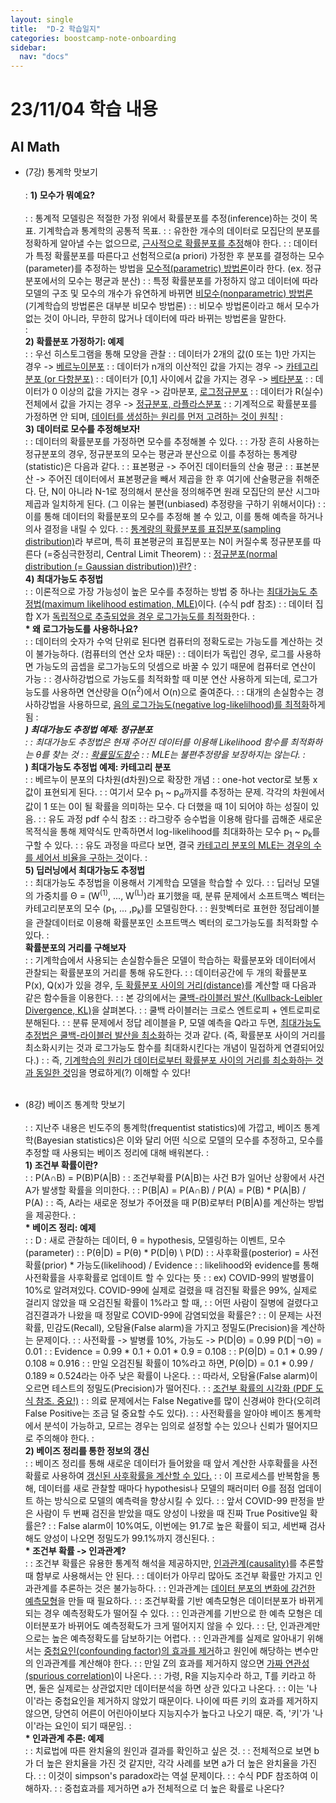 ```yaml
---
layout: single
title:  "D-2 학습일지"
categories: boostcamp-note-onboarding
sidebar:
  nav: "docs"
---
```


# 23/11/04 학습 내용

<h2>AI Math</h2>

- (7강) 통계학 맛보기<br><br>
: <b>1) 모수가 뭐예요?</b><br><br>
: : 통계적 모델링은 적절한 가정 위에서 확률분포를 추정(inference)하는 것이 목표. 기계학습과 통계학의 공통적 목표.
: : 유한한 개수의 데이터로 모집단의 분포를 정확하게 알아낼 수는 없으므로, <u>근사적으로 확률분포를 추정</u>해야 한다.
: : 데이터가 특정 확률분포를 따른다고 선험적으로(a priori) 가정한 후 분포를 결정하는 모수(parameter)를 추정하는 방법을 <u>모수적(parametric) 방법론</u>이라 한다. (ex. 정규분포에서의 모수는 평균과 분산)
: : 특정 확률분포를 가정하지 않고 데이터에 따라 모델의 구조 및 모수의 개수가 유연하게 바뀌면 <u>비모수(nonparametric) 방법론</u> (기계학습의 방법론은 대부분 비모수 방법론)
: : 비모수 방법론이라고 해서 모수가 없는 것이 아니라, 무한히 많거나 데이터에 따라 바뀌는 방법론을 말한다.  
: <br><b>2) 확률분포 가정하기: 예제</b><br>
: : 우선 히스토그램을 통해 모양을 관찰
: : 데이터가 2개의 값(0 또는 1)만 가지는 경우 -> <u>베르누이분포</u>
: : 데이터가 n개의 이산적인 값을 가지는 경우 -> <u>카테고리분포 (or 다항분포)</u>
: : 데이터가 [0,1] 사이에서 값을 가지는 경우 -> <u>베타분포</u>
: : 데이터가 0 이상의 값을 가지는 경우 -> 감마분포, <u>로그정규분포</u>
: : 데이터가 R(실수) 전체에서 값을 가지는 경우 -> <u>정규분포, 라플라스분포</u>
: : 기계적으로 확률분포를 가정하면 안 되며, <u>데이터를 생성하는 원리를 먼저 고려하는 것이 원칙!</u>
: <br><b>3) 데이터로 모수를 추정해보자!</b><br>
: : 데이터의 확률분포를 가정하면 모수를 추정해볼 수 있다.
: : 가장 흔히 사용하는 정규분포의 경우, 정규분포의 모수는 평균과 분산으로 이를 추정하는 통계량(statistic)은 다음과 같다.
: : 표본평균 -> 주어진 데이터들의 산술 평균
: : 표본분산 -> 주어진 데이터에서 표본평균을 빼서 제곱을 한 후 여기에 산술평균을 취해준다. 단, N이 아니라 N-1로 정의해서 분산을 정의해주면 원래 모집단의 분산 시그마 제곱과 일치하게 된다. (그 이유는 불편(unbiased) 추정량을 구하기 위해서이다)
: : 이를 통해 데이터의 확률분포의 모수를 추정해 볼 수 있고, 이를 통해 예측을 하거나 의사 결정을 내릴 수 있다.
: : <u>통계량의 확률분포를 표집분포(sampling distribution)</u>라 부르며, 특히 표본평균의 표집분포는 N이 커질수록 정규분포를 따른다 (=중심극한정리, Central Limit Theorem)
: : <a href="https://ko.wikipedia.org/wiki/%EC%A0%95%EA%B7%9C_%EB%B6%84%ED%8F%AC">정규분포(normal distribution (= Gaussian distribution))란?</a>
: <br><b>4) 최대가능도 추정법</b><br>
: : 이론적으로 가장 가능성이 높은 모수를 추정하는 방법 중 하나는 <u>최대가능도 추정법(maximum likelihood estimation, MLE)</u>이다. (수식 pdf 참조)
: : 데이터 집합 X가 <u>독립적으로 추출되었을 경우 로그가능도를 최적화</u>한다.
: <br><b>* 왜 로그가능도를 사용하나요?</b><br>
: : 데이터의 숫자가 수억 단위로 된다면 컴퓨터의 정확도로는 가능도를 계산하는 것이 불가능하다. (컴퓨터의 연산 오차 때문)
: : 데이터가 독립인 경우, 로그를 사용하면 가능도의 곱셉을 로그가능도의 덧셈으로 바꿀 수 있기 때문에 컴퓨터로 연산이 가능
: : 경사하강법으로 가능도를 최적화할 때 미분 연산 사용하게 되는데, 로그가능도를 사용하면 연산량을 O(n<sup>2</sup>)에서 O(n)으로 줄여준다.
: : 대개의 손실함수는 경사하강법을 사용하므로, <u>음의 로그가능도(negative log-likelilhood)를 최적화</u>하게 됨
: <br><b>*) 최대가능도 추정법 예제: 정규분포</b><br>
: : 최대가능도 추정법은 현재 주어진 데이터를 이용해 Likelihood 함수를 최적화하는 θ를 찾는 것
: : <a href="https://namu.wiki/w/%ED%99%95%EB%A5%A0%EB%B0%80%EB%8F%84%ED%95%A8%EC%88%98">확률밀도함수</a>
: : MLE는 불편추정량을 보장하지는 않는다.
: <br><b>*) 최대가능도 추정법 예제: 카테고리 분포</b><br>
: : 베르누이 분포의 다차원(d차원)으로 확장한 개념
: : one-hot vector로 보통 x 값이 표현되게 된다.
: : 여기서 모수 p<sub>1</sub> ~ p<sub>d</sub>까지를 추정하는 문제. 각각의 차원에서 값이 1 또는 0이 될 확률을 의미하는 모수. 다 더했을 때 1이 되어야 하는 성질이 있음.
: : 유도 과정 pdf 수식 참조
: : 라그랑주 승수법을 이용해 람다를 곱해준 새로운 목적식을 통해 제약식도 만족하면서 log-likelihood를 최대화하는 모수 p<sub>1</sub> ~ p<sub>k</sub>를 구할 수 있다.
: : 유도 과정을 따르다 보면, 결국 <u>카테고리 분포의 MLE는 경우의 수를 세어서 비율을 구하는 것</u>이다.
: <br><b>5) 딥러닝에서 최대가능도 추정법</b><br>
: : 최대가능도 추정법을 이용해서 기계학습 모델을 학습할 수 있다.
: : 딥러닝 모델의 가중치를 Θ = (W<sup>(1)</sup>, ..., W<sup>(L)</sup>)라 표기했을 때, 분류 문제에서 소프트맥스 벡터는 카테고리분포의 모수 (p<sub>1</sub>, ... ,p<sub>k</sub>)를 모델링한다.
: : 원핫벡터로 표현한 정답레이블을 관찰데이터로 이용해 확률분포인 소프트맥스 벡터의 로그가능도를 최적화할 수 있다.
: <br><b>확률분포의 거리를 구해보자</b><br>
: : 기계학습에서 사용되는 손실함수들은 모델이 학습하는 확률분포와 데이터에서 관찰되는 확률분포의 거리릍 통해 유도한다.
: : 데이터공간에 두 개의 확률분포 P(x), Q(x)가 있을 경우, <u>두 확률분포 사이의 거리(distance)</u>를 계산할 때 다음과 같은 함수들을 이용한다.
: : 본 강의에서는 <u>쿨백-라이블러 발산 (Kullback-Leibler Divergence, KL)</u>을 살펴본다.
: : 쿨백 라이블러는 크로스 엔트로피 + 엔트로피로 분해된다.
: : 분류 문제에서 정답 레이블을 P, 모델 예측을 Q라고 두면, <u>최대가능도 추정법은 쿨백-라이블러 발산을 최소화</u>하는 것과 같다. (즉, 확률분포 사이의 거리를 최소화시키는 것과 로그가능도 함수를 최대화시킨다는 개념이 밀접하게 연결되어있다.)
: : 즉, <u>기계학습의 원리가 데이터로부터 확률분포 사이의 거리를 최소화하는 것과 동일한 것</u>임을 명료하게(?) 이해할 수 있다!
<br><br>

- (8강) 베이즈 통계학 맛보기<br><br>
: : 지난주 내용은 빈도주의 통계학(frequentist statistics)에 가깝고, 베이즈 통계학(Bayesian statistics)은 이와 달리 어떤 식으로 모델의 모수를 추정하고, 모수를 추정할 때 사용되는 베이즈 정리에 대해 배워본다.
: <br><b>1) 조건부 확률이란?</b><br>
: : P(A∩B) = P(B)P(A\|B)
: : 조건부확률 P(A\|B)는 사건 B가 일어난 상황에서 사건 A가 발생할 확률을 의미한다.
: : P(B\|A) = P(A∩B) / P(A) = P(B) * P(A\|B) / P(A)
: : 즉, A라는 새로운 정보가 주어졌을 때 P(B)로부터 P(B\|A)를 계산하는 방법을 제공한다.
: <br><b>* 베이즈 정리: 예제</b><br>
: : D : 새로 관찰하는 데이터, θ = hypothesis, 모델링하는 이벤트, 모수(parameter)
: : P(θ\|D) = P(θ) * P(D\|θ) \ P(D)
: : 사후확률(posterior) = 사전확률(prior) * 가능도(likelihood) / Evidence
: : likelihood와 evidence를 통해 사전확률을 사후확률로 업데이트 할 수 있다는 뜻
: : ex) COVID-99의 발병률이 10%로 알려져있다. COVID-99에 실제로 걸렸을 때 검진될 확률은 99%, 실제로 걸리지 않았을 때 오검진될 확률이 1%라고 할 때,
: : 어떤 사람이 질병에 걸렸다고 검진결과가 나왔을 때 정말로 COVID-99에 감염되었을 확률은?
: : 이 문제는 사전확률, 민감도(Recall), 오탐율(False alarm)을 가지고 정밀도(Precision)을 계산하는 문제이다.
: : 사전확률 -> 발병률 10%, 가능도 -> P(D\|Θ) = 0.99 P(D\|ㄱΘ) = 0.01
: : Evidence = 0.99 * 0.1 + 0.01 * 0.9 = 0.108
: : P(Θ\|D) = 0.1 * 0.99 / 0.108 ≈ 0.916
: : 만일 오검진될 확률이 10%라고 하면, P(Θ\|D) = 0.1 * 0.99 / 0.189 ≈ 0.524라는 아주 낮은 확률이 나온다.
: : 따라서, 오탐율(False alarm)이 오르면 테스트의 정밀도(Precision)가 떨어진다.
: : <u>조건부 확률의 시각화 (PDF 도식 참조. 중요!)</u>
: : 의료 문제에서는 False Negative를 많이 신경써야 한다(오히려 False Positive는 조금 덜 중요할 수도 있다).
: : 사전확률을 알아야 베이즈 통계학에서 분석이 가능하고, 모르는 경우는 임의로 설정할 수는 있으나 신뢰가 떨어지므로 주의해야 한다.
: <br><b>2) 베이즈 정리를 통한 정보의 갱신</b><br>
: : 베이즈 정리를 통해 새로운 데이터가 들어왔을 때 앞서 계산한 사후확률을 사전확률로 사용하여 <u>갱신된 사후확률을 계산할 수 있다.</u>
: : 이 프로세스를 반복함을 통해, 데이터를 새로 관찰할 때마다 hypothesis나 모델의 패러미터 Θ를 점점 업데이트 하는 방식으로 모델의 예측력을 향상시킬 수 있다.
: : 앞서 COVID-99 판정을 받은 사람이 두 번째 검진을 받았을 때도 양성이 나왔을 때 진짜 True Positive일 확률은?
: : False alarm이 10%여도, 이번에는 91.7로 높은 확률이 되고, 세번째 검사해도 양성이 나오면 정밀도가 99.1%까지 갱신된다.
: <br><b>* 조건부 확률 -> 인과관계?</b><br>
: : 조건부 확률은 유용한 통계적 해석을 제공하지만, <u>인과관계(causality)</u>를 추론할 때 함부로 사용해서는 안 된다.
: : 데이터가 아무리 많아도 조건부 확률만 가지고 인과관계를 추론하는 것은 불가능하다.
: : 인과관계는 <u>데이터 분포의 변화에 강건한 예측모형</u>을 만들 때 필요하다.
: : 조건부확률 기반 예측모형은 데이터분포가 바뀌게 되는 경우 예측정확도가 떨어질 수 있다.
: : 인과관계를 기반으로 한 예측 모형은 데이터분포가 바뀌어도 예측정확도가 크게 떨어지지 않을 수 있다.
: : 단, 인과관계만으로는 높은 예측정확도를 담보하기는 어렵다.
: : 인과관계를 실제로 알아내기 위해서는 <u>중첩요인(confounding factor)의 효과를 제거</u>하고 원인에 해당하는 변수만의 인과관계를 계산해야 한다.
: : 만일 Z의 효과를 제거하지 않으면 <u>가짜 연관성(spurious correlation)</u>이 나온다.
: : 가령, R을 지능지수라 하고, T를 키라고 하면, 둘은 실제로는 상관없지만 데이터분석을 하면 상관 있다고 나온다.
: : 이는 '나이'라는 중첩요인을 제거하지 않았기 때문이다. 나이에 따른 키의 효과를 제거하지 않으면, 당연히 어른이 어린아이보다 지능지수가 높다고 나오기 때문. 즉, '키'가 '나이'라는 요인이 되기 때문임.
: <br><b>* 인과관계 추론: 예제</b><br>
: : 치료법에 따른 완치율의 원인과 결과를 확인하고 싶은 것.
: : 전체적으로 보면 b가 더 높은 완치율을 가진 것 같지만, 각각 사례를 보면 a가 더 높은 완치율을 가진다.
: : 이것이 simpson's paradox라는 역설 문제이다.
: : 수식 PDF 참조하여 이해하자.
: : 중첩효과를 제거하면 a가 전체적으로 더 높은 확률로 나온다?

<!-- 
<h2>Git 기초</h2>

- (5강) git push<br><br>
: : VS Code 상에서 Commit 후에 push까지 할 수 있다.
<br><br>

- (6강) git pull<br><br>
: : 로컬에서 개발 하던 도중에 다른 팀원이 본인의 작업물을 push해서 원격저장소에 변화가 생겼다면?


<h2>Python</h2>

- (2-1강) Variable & List<br><br>
: <br><b>1) 변수(Variables)</b><br>
: : 패킹과 언패킹 -> t = [1,2,3]일 때, a, b, c = t라고 하면 a, b, c 에 각각 1, 2, 3이 할당된다. -->

<!-- - (2-2강) Function and Console I/O<br><br>
: : (Week 0) File System & Terminal
<br><br>

- (2-3강) Conditionals and Loops<br><br>
: : 파이썬의 역사와 기본 지식
<br><br>

- (2-4강) String and advanced function concept<br><br>
: : -->
